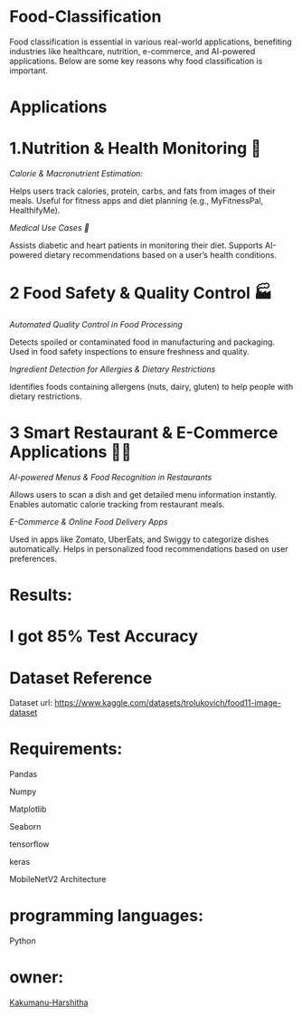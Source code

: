 # Food-Classification
Food classification is essential in various real-world applications, benefiting industries like healthcare, nutrition, e-commerce, and AI-powered applications. Below are some key reasons why food classification is important.
# Applications
# 1.Nutrition & Health Monitoring 🥗
*Calorie & Macronutrient Estimation:*

Helps users track calories, protein, carbs, and fats from images of their meals.
Useful for fitness apps and diet planning (e.g., MyFitnessPal, HealthifyMe).

*Medical Use Cases 🏥*

Assists diabetic and heart patients in monitoring their diet.
Supports AI-powered dietary recommendations based on a user’s health conditions.
# 2️ Food Safety & Quality Control 🏭
*Automated Quality Control in Food Processing*

Detects spoiled or contaminated food in manufacturing and packaging.
Used in food safety inspections to ensure freshness and quality.

*Ingredient Detection for Allergies & Dietary Restrictions*

Identifies foods containing allergens (nuts, dairy, gluten) to help people with dietary restrictions.
# 3️ Smart Restaurant & E-Commerce Applications 🍔📱
*AI-powered Menus & Food Recognition in Restaurants*

Allows users to scan a dish and get detailed menu information instantly.
Enables automatic calorie tracking from restaurant meals.

*E-Commerce & Online Food Delivery Apps*

Used in apps like Zomato, UberEats, and Swiggy to categorize dishes automatically.
Helps in personalized food recommendations based on user preferences.
# Results:
# I got 85% Test Accuracy
# Dataset Reference
Dataset url: https://www.kaggle.com/datasets/trolukovich/food11-image-dataset
# Requirements:
Pandas

Numpy

Matplotlib

Seaborn

tensorflow

keras

MobileNetV2 Architecture

# programming languages:
Python

# owner:
[Kakumanu-Harshitha](https://github.com/Kakumanu-Harshitha)
